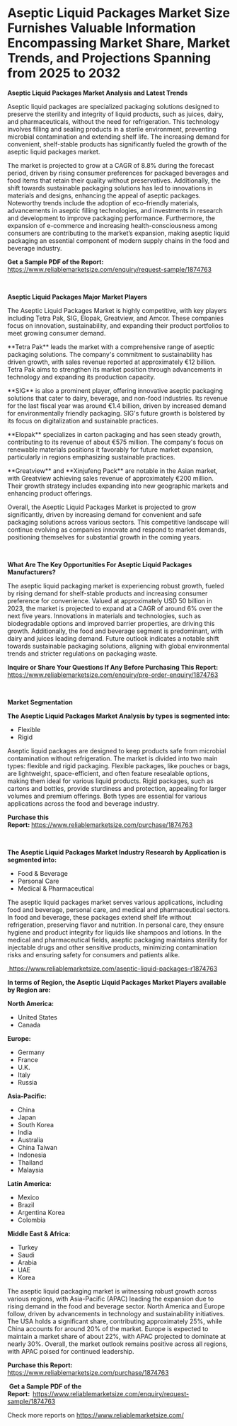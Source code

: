 <p><h1>Aseptic Liquid Packages Market Size Furnishes Valuable Information Encompassing Market Share, Market Trends, and Projections Spanning from 2025 to 2032</h1></p><p><strong>Aseptic Liquid Packages Market Analysis and Latest Trends</strong></p>
<p><p>Aseptic liquid packages are specialized packaging solutions designed to preserve the sterility and integrity of liquid products, such as juices, dairy, and pharmaceuticals, without the need for refrigeration. This technology involves filling and sealing products in a sterile environment, preventing microbial contamination and extending shelf life. The increasing demand for convenient, shelf-stable products has significantly fueled the growth of the aseptic liquid packages market.</p><p>The market is projected to grow at a CAGR of 8.8% during the forecast period, driven by rising consumer preferences for packaged beverages and food items that retain their quality without preservatives. Additionally, the shift towards sustainable packaging solutions has led to innovations in materials and designs, enhancing the appeal of aseptic packages. Noteworthy trends include the adoption of eco-friendly materials, advancements in aseptic filling technologies, and investments in research and development to improve packaging performance. Furthermore, the expansion of e-commerce and increasing health-consciousness among consumers are contributing to the market’s expansion, making aseptic liquid packaging an essential component of modern supply chains in the food and beverage industry.</p></p>
<p><strong>Get a Sample PDF of the Report:&nbsp;</strong> <a href="https://www.reliablemarketsize.com/enquiry/request-sample/1874763?utm_campaign=2303&utm_medium=2&utm_source=Github&utm_content=ia&utm_term=10022025&utm_id=aseptic-liquid-packages">https://www.reliablemarketsize.com/enquiry/request-sample/1874763</a></p>
<p>&nbsp;</p>
<p><strong>Aseptic Liquid Packages Major Market Players</strong></p>
<p><p>The Aseptic Liquid Packages Market is highly competitive, with key players including Tetra Pak, SIG, Elopak, Greatview, and Amcor. These companies focus on innovation, sustainability, and expanding their product portfolios to meet growing consumer demand.</p><p>**Tetra Pak** leads the market with a comprehensive range of aseptic packaging solutions. The company's commitment to sustainability has driven growth, with sales revenue reported at approximately €12 billion. Tetra Pak aims to strengthen its market position through advancements in technology and expanding its production capacity.</p><p>**SIG** is also a prominent player, offering innovative aseptic packaging solutions that cater to dairy, beverage, and non-food industries. Its revenue for the last fiscal year was around €1.4 billion, driven by increased demand for environmentally friendly packaging. SIG's future growth is bolstered by its focus on digitalization and sustainable practices.</p><p>**Elopak** specializes in carton packaging and has seen steady growth, contributing to its revenue of about €575 million. The company's focus on renewable materials positions it favorably for future market expansion, particularly in regions emphasizing sustainable practices.</p><p>**Greatview** and **Xinjufeng Pack** are notable in the Asian market, with Greatview achieving sales revenue of approximately €200 million. Their growth strategy includes expanding into new geographic markets and enhancing product offerings.</p><p>Overall, the Aseptic Liquid Packages Market is projected to grow significantly, driven by increasing demand for convenient and safe packaging solutions across various sectors. This competitive landscape will continue evolving as companies innovate and respond to market demands, positioning themselves for substantial growth in the coming years.</p></p>
<p>&nbsp;</p>
<p><strong>What Are The Key Opportunities For Aseptic Liquid Packages Manufacturers?</strong></p>
<p><p>The aseptic liquid packaging market is experiencing robust growth, fueled by rising demand for shelf-stable products and increasing consumer preference for convenience. Valued at approximately USD 50 billion in 2023, the market is projected to expand at a CAGR of around 6% over the next five years. Innovations in materials and technologies, such as biodegradable options and improved barrier properties, are driving this growth. Additionally, the food and beverage segment is predominant, with dairy and juices leading demand. Future outlook indicates a notable shift towards sustainable packaging solutions, aligning with global environmental trends and stricter regulations on packaging waste.</p></p>
<p><strong>Inquire or Share Your Questions If Any Before Purchasing This Report:</strong> <a href="https://www.reliablemarketsize.com/enquiry/pre-order-enquiry/1874763?utm_campaign=2303&utm_medium=2&utm_source=Github&utm_content=ia&utm_term=10022025&utm_id=aseptic-liquid-packages">https://www.reliablemarketsize.com/enquiry/pre-order-enquiry/1874763</a></p>
<p>&nbsp;</p>
<p><strong>Market Segmentation</strong></p>
<p><strong>The Aseptic Liquid Packages Market Analysis by types is segmented into:</strong></p>
<p><ul><li>Flexible</li><li>Rigid</li></ul></p>
<p><p>Aseptic liquid packages are designed to keep products safe from microbial contamination without refrigeration. The market is divided into two main types: flexible and rigid packaging. Flexible packages, like pouches or bags, are lightweight, space-efficient, and often feature resealable options, making them ideal for various liquid products. Rigid packages, such as cartons and bottles, provide sturdiness and protection, appealing for larger volumes and premium offerings. Both types are essential for various applications across the food and beverage industry.</p></p>
<p><strong>Purchase this Report:&nbsp;</strong><a href="https://www.reliablemarketsize.com/purchase/1874763?utm_campaign=2303&utm_medium=2&utm_source=Github&utm_content=ia&utm_term=10022025&utm_id=aseptic-liquid-packages">https://www.reliablemarketsize.com/purchase/1874763</a></p>
<p>&nbsp;</p>
<p><strong>The Aseptic Liquid Packages Market Industry Research by Application is segmented into:</strong></p>
<p><ul><li>Food & Beverage</li><li>Personal Care</li><li>Medical & Pharmaceutical</li></ul></p>
<p><p>The aseptic liquid packages market serves various applications, including food and beverage, personal care, and medical and pharmaceutical sectors. In food and beverage, these packages extend shelf life without refrigeration, preserving flavor and nutrition. In personal care, they ensure hygiene and product integrity for liquids like shampoos and lotions. In the medical and pharmaceutical fields, aseptic packaging maintains sterility for injectable drugs and other sensitive products, minimizing contamination risks and ensuring safety for consumers and patients alike.</p></p>
<p><a href="https://www.reliablemarketsize.com/aseptic-liquid-packages-r1874763?utm_campaign=2303&utm_medium=2&utm_source=Github&utm_content=ia&utm_term=10022025&utm_id=aseptic-liquid-packages">&nbsp;https://www.reliablemarketsize.com/aseptic-liquid-packages-r1874763</a></p>
<p><strong>In terms of Region, the Aseptic Liquid Packages Market Players available by Region are:</strong></p>
<p>
    <p> <strong> North America: </strong>
        <ul>
            <li>United States</li>
            <li>Canada</li>
        </ul>
        </p> 
    <p> <strong> Europe: </strong>
        <ul>
            <li>Germany</li>
            <li>France</li>
            <li>U.K.</li>
            <li>Italy</li>
            <li>Russia</li>
        </ul>
        </p> 
    <p> <strong> Asia-Pacific: </strong>
        <ul>
            <li>China</li>
            <li>Japan</li>
            <li>South Korea</li>
            <li>India</li>
            <li>Australia</li>
            <li>China Taiwan</li>
            <li>Indonesia</li>
            <li>Thailand</li>
            <li>Malaysia</li>
        </ul>
        </p> 
    <p> <strong> Latin America: </strong>
        <ul>
            <li>Mexico</li>
            <li>Brazil</li>
            <li>Argentina Korea</li>
            <li>Colombia</li>
        </ul>
        </p> 
    <p> <strong> Middle East & Africa: </strong>
        <ul>
            <li>Turkey</li>
            <li>Saudi</li>
            <li>Arabia</li>
            <li>UAE</li>
            <li>Korea</li>
        </ul>
    </p>
    </p>
<p><p>The aseptic liquid packaging market is witnessing robust growth across various regions, with Asia-Pacific (APAC) leading the expansion due to rising demand in the food and beverage sector. North America and Europe follow, driven by advancements in technology and sustainability initiatives. The USA holds a significant share, contributing approximately 25%, while China accounts for around 20% of the market. Europe is expected to maintain a market share of about 22%, with APAC projected to dominate at nearly 30%. Overall, the market outlook remains positive across all regions, with APAC poised for continued leadership.</p></p>
<p><strong>Purchase this Report: </strong><a href="https://www.reliablemarketsize.com/purchase/1874763?utm_campaign=2303&utm_medium=2&utm_source=Github&utm_content=ia&utm_term=10022025&utm_id=aseptic-liquid-packages">https://www.reliablemarketsize.com/purchase/1874763</a></p>
<p>&nbsp;<strong>Get a Sample PDF of the Report:&nbsp;&nbsp;</strong><a href="https://www.reliablemarketsize.com/enquiry/request-sample/1874763?utm_campaign=2303&utm_medium=2&utm_source=Github&utm_content=ia&utm_term=10022025&utm_id=aseptic-liquid-packages">https://www.reliablemarketsize.com/enquiry/request-sample/1874763</a></p>
<p><strong></strong></p>
<p>Check more reports on <a href="https://www.reliablemarketsize.com/?utm_campaign=2303&utm_medium=2&utm_source=Github&utm_content=ia&utm_term=10022025&utm_id=aseptic-liquid-packages">https://www.reliablemarketsize.com/</a></p>